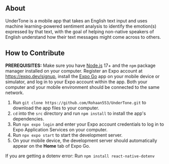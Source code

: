## About

UnderTone is a mobile app that takes an English text input and uses machine learning-powered sentiment analysis to identify the emotion(s) expressed by that text, with the goal of helping non-native speakers of English understand how their text messages might come across to others.

## How to Contribute

**PREREQUISITES:**  Make sure you have [Node.js](https://nodejs.org/en) 17+ and the `npm` package manager installed on your computer. Register an Expo account at https://expo.dev/signup, install the [Expo Go](https://expo.dev/client) app on your mobile device or simulator, and log in to your Expo account within the app. Both your computer and your mobile environment should be connected to the same network.

1. Run `git clone https://github.com/Rohaan553/UnderTone.git` to download the app files to your computer.
2. `cd` into the `src` directory and run `npm install` to install the app's dependencies.
3. Run `npx expo login` and enter your Expo account credentials to log in to Expo Application Services on your computer.
4. Run `npx expo start` to start the development server.
5. On your mobile device, the development server should automatically appear on the **Home** tab of Expo Go.

If you are getting a dotenv error: Run `npm install react-native-dotenv`